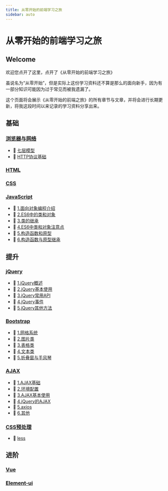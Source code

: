 ```yaml
---
title: 从零开始的前端学习之旅
sidebar: auto
---
```


# 从零开始的前端学习之旅

## Welcome

欢迎您点开了这里，点开了《从零开始的前端学习之旅》

虽说名为“从零开始”，但是实际上这份学习资料还不算是那么的面向新手，因为有一部分知识可能因为过于常见而被我遗漏了。

这个页面将会展示《从零开始的前端之旅》的所有章节与文章，并将会进行长期更新，将我这段时间以来记录的学习资料分享出来。


## 基础

### [浏览器与网络](/guide/fornt-end-learn/base/browser-Internet/)

- :link: [七层模型](/guide/front-end-learn/base/browser-Internet/七层模型.html)
- :link: [HTTP协议基础](/guide/front-end-learn/base/browser-Internet/HTTP协议基础.html)

### [HTML](/guide/fornt-end-learn/base/HTML)

### [CSS](/guide/fornt-end-learn/base/CSS)

### [JavaScript](/guide/fornt-end-learn/base/JavaScript)

- :link: [1.面向对象编程介绍](/guide/front-end-learn/base/JavaScript/1.面向对象编程介绍.html)
- :link: [2.ES6中的类和对象](/guide/front-end-learn/base/JavaScript/2.ES6中的类和对象.html)
- :link: [3.类的继承](/guide/fornt-end-learn/base/JavaScript/3.类的继承.html)
- :link: [4.ES6中类和对象注意点](/guide/fornt-end-learn/base/JavaScript/4.ES6中类和对象注意点.html)
- :link: [5.构造函数和原型](/guide/fornt-end-learn/base/JavaScript/5.构造函数和原型.html)
- :link: [6.构造函数与原型继承](/guide/fornt-end-learn/base/JavaScript/6.构造函数与原型继承.html)

## 提升

### [jQuery](/guide/fornt-end-learn/promote/JQuery/)

- :link: [1.jQuery概述](/guide/fornt-end-learn/promote/JQuery/1.jQuery概述.html)
- :link: [2.jQuery基本使用](/guide/fornt-end-learn/promote/JQuery/2.jQuery基本使用.html)
- :link: [3.jQuery常用API](/guide/fornt-end-learn/promote/JQuery/3.jQuery常用API.html)
- :link: [4.jQuery事件](/guide/fornt-end-learn/promote/JQuery/4.jQuery事件.html)
- :link: [5.jQuery其他方法](/guide/fornt-end-learn/promote/JQuery/5.jQuery其他方法.html)

### [Bootstrap](/guide/fornt-end-learn/promote/Bootstrap/)

- :link: [1.网格系统](/guide/fornt-end-learn/promote/Bootstrap/1.网格系统.html)
- :link: [2.图片类](/guide/fornt-end-learn/promote/Bootstrap/2.图片类.html)
- :link: [3.表格类](/guide/fornt-end-learn/promote/Bootstrap/3.表格类.html)
- :link: [4.文本类](/guide/fornt-end-learn/promote/Bootstrap/4.文本类.html)
- :link: [5.折叠窗与手风琴](/guide/fornt-end-learn/promote/Bootstrap/5.折叠窗与手风琴.html)

### [AJAX](/guide/fornt-end-learn/promote/AJAX/)

- :link: [1.AJAX基础](/guide/fornt-end-learn/promote/AJAX/1.AJAX基础.html)
- :link: [2.环境配置](/guide/fornt-end-learn/promote/AJAX/2.环境配置.html)
- :link: [3.AJAX基本使用](/guide/fornt-end-learn/promote/AJAX/3.AJAX基本使用.html)
- :link: [4.jQuery的AJAX](/guide/fornt-end-learn/promote/AJAX/4.jQuery的AJAX.html)
- :link: [5.axios](/guide/fornt-end-learn/promote/AJAX/5.axios.html)
- :link: [6.其他](/guide/fornt-end-learn/promote/AJAX/6.其他.html)

### [CSS预处理](/guide/fornt-end-learn/promote/CSS预处理/)

- :link: [less](/guide/fornt-end-learn/promote/CSS预处理/less.html)

## 进阶

### [Vue](/guide/fornt-end-learn/advanced/Vue/)

### [Element-ui](/guide/fornt-end-learn/advanced/Element-ui/)